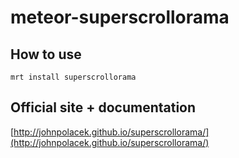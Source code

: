 # meteor-superscrollorama

## How to use
```
mrt install superscrollorama
```

## Official site + documentation
[http://johnpolacek.github.io/superscrollorama/](http://johnpolacek.github.io/superscrollorama/)